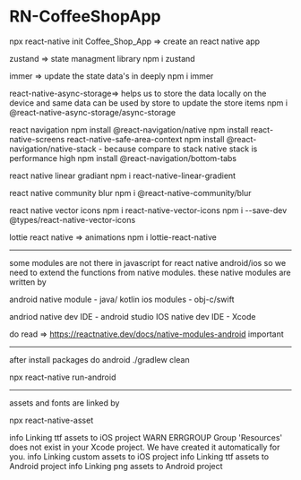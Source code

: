 # RN-CoffeeShopApp

npx react-native init Coffee_Shop_App => create an react native app

zustand => state managment library
npm i zustand

immer => update the state data's in deeply
npm i immer

react-native-async-storage=> helps us to store the data locally on the device and same data can be used by store to update the store items
npm i @react-native-async-storage/async-storage

react navigation
npm install @react-navigation/native
npm install react-native-screens react-native-safe-area-context
npm install @react-navigation/native-stack - because compare to stack native stack is performance high
npm install @react-navigation/bottom-tabs

react native linear gradiant
npm i react-native-linear-gradient

react native community blur
npm i @react-native-community/blur

react native vector icons
npm i react-native-vector-icons
npm i --save-dev @types/react-native-vector-icons

lottie react native => animations
npm i lottie-react-native

---

some modules are not there in javascript for react native android/ios so we need to extend the functions from native modules. these native modules are written by

android native module - java/ kotlin
ios modules - obj-c/swift

andriod native dev IDE - android studio
IOS native dev IDE - Xcode

do read => https://reactnative.dev/docs/native-modules-android important

---

after install packages do android ./gradlew clean

npx react-native run-android

---

assets and fonts are linked by

npx react-native-asset

info Linking ttf assets to iOS project
WARN ERRGROUP Group 'Resources' does not exist in your Xcode project. We have created it automatically for you.
info Linking custom assets to iOS project
info Linking ttf assets to Android project
info Linking png assets to Android project
